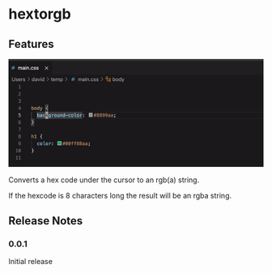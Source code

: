 

# hextorgb

## Features

![Getting Started](./images/example.gif)

Converts a hex code under the cursor to an rgb(a) string.

If the hexcode is 8 characters long the result will be an rgba string.

## Release Notes

### 0.0.1

Initial release
